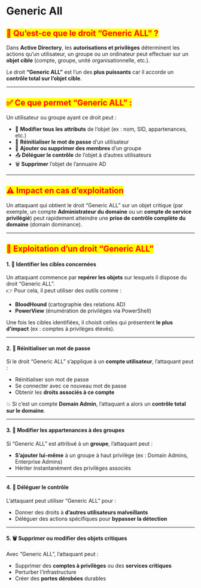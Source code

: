 # Generic All

## <mark style="color:red;">🔐 Qu’est-ce que le droit “Generic ALL” ?</mark>

Dans **Active Directory**, les **autorisations et privilèges** déterminent les actions qu’un utilisateur, un groupe ou un ordinateur peut effectuer sur un **objet cible** (compte, groupe, unité organisationnelle, etc.).

Le droit **“Generic ALL”** est l’un des **plus puissants** car il accorde un **contrôle total sur l’objet cible**.

***

## <mark style="color:red;">✅ Ce que permet “Generic ALL” :</mark>

Un utilisateur ou groupe ayant ce droit peut :

* 🔧 **Modifier tous les attributs** de l’objet (ex : nom, SID, appartenances, etc.)
* 🔑 **Réinitialiser le mot de passe** d’un utilisateur
* 👥 **Ajouter ou supprimer des membres** d’un groupe
* 📤 **Déléguer le contrôle** de l’objet à d’autres utilisateurs
* 🗑️ **Supprimer** l’objet de l’annuaire AD

***

## <mark style="color:red;">⚠️ Impact en cas d’exploitation</mark>

Un attaquant qui obtient le droit “Generic ALL” sur un objet critique (par exemple, un compte **Administrateur du domaine** ou un **compte de service privilégié**) peut rapidement atteindre une **prise de contrôle complète du domaine** (domain dominance).

***

## <mark style="color:red;">🧨 Exploitation d’un droit “Generic ALL”</mark>

#### 1. 📌 **Identifier les cibles concernées**

Un attaquant commence par **repérer les objets** sur lesquels il dispose du droit “Generic ALL”.\
👉 Pour cela, il peut utiliser des outils comme :

* **BloodHound** (cartographie des relations AD)
* **PowerView** (énumération de privilèges via PowerShell)

Une fois les cibles identifiées, il choisit celles qui présentent **le plus d’impact** (ex : comptes à privilèges élevés).

***

#### 2. 🔄 **Réinitialiser un mot de passe**

Si le droit “Generic ALL” s’applique à un **compte utilisateur**, l’attaquant peut :

* Réinitialiser son mot de passe
* Se connecter avec ce nouveau mot de passe
* Obtenir les **droits associés à ce compte**

💥 Si c’est un compte **Domain Admin**, l’attaquant a alors un **contrôle total sur le domaine**.

***

#### 3. 👥 **Modifier les appartenances à des groupes**

Si “Generic ALL” est attribué à un **groupe**, l’attaquant peut :

* **S’ajouter lui-même** à un groupe à haut privilège (ex : Domain Admins, Enterprise Admins)
* Hériter instantanément des privilèges associés

***

#### 4. 🔁 **Déléguer le contrôle**

L’attaquant peut utiliser “Generic ALL” pour :

* Donner des droits à **d’autres utilisateurs malveillants**
* Déléguer des actions spécifiques pour **bypasser la détection**

***

#### 5. 🗑️ **Supprimer ou modifier des objets critiques**

Avec “Generic ALL”, l’attaquant peut :

* Supprimer des **comptes à privilèges** ou des **services critiques**
* Perturber l’infrastructure
* Créer des **portes dérobées** durables
